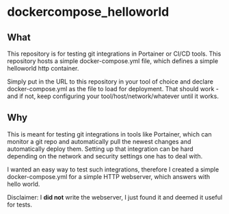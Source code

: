 # dockercompose_helloworld

## What

This repository is for testing git integrations in Portainer or CI/CD tools.
This repository hosts a simple docker-compose.yml file, which defines a simple helloworld http container.

Simply put in the URL to this repository in your tool of choice and declare docker-compose.yml as the file to load for deployment.
That should work - and if not, keep configuring your tool/host/network/whatever until it works.

## Why

This is meant for testing git integrations in tools like Portainer, which can monitor a git repo and automatically pull the newest changes and automatically deploy them.
Setting up that integration can be hard depending on the network and security settings one has to deal with.

I wanted an easy way to test such integrations, therefore I created a simple docker-compose.yml for a simple HTTP webserver, which answers with hello world.

Disclaimer: I **did not** write the webserver, I just found it and deemed it useful for tests.
